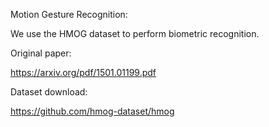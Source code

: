 Motion Gesture Recognition:

We use the HMOG dataset to perform biometric recognition.

Original paper: 

https://arxiv.org/pdf/1501.01199.pdf

Dataset download:

https://github.com/hmog-dataset/hmog  


